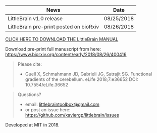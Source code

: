 | News        | Date           |
| ------------- |:-------------:|
| LittleBrain v1.0 release| 08/25/2018 |
| LittleBrain pre-print posted on bioRxiv| 08/26/2018 |


[CLICK HERE TO DOWNLOAD THE LittleBrain MANUAL](https://github.com/xaviergp/littlebrain/blob/master/LittleBrain_v1_Manual.pdf)

Download pre-print full manuscript from here: https://www.biorxiv.org/content/early/2018/08/26/400416

> Please cite:
> - Guell X, Schmahmann JD, Gabrieli JG, Satrajit SG. Functional gradients of the cerebellum. eLife 2018;7:e36652 DOI: 10.7554/eLife.36652


> Questions?
> - email: littlebraintoolbox@gmail.com
> - or post an issue here: https://github.com/xaviergp/littlebrain/issues

Developed at MIT in 2018.
